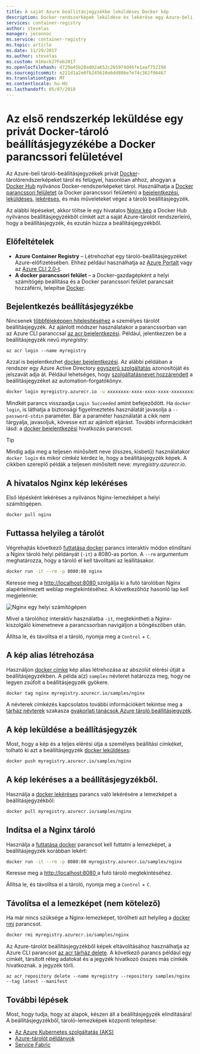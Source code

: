 ```yaml
---
title: A saját Azure beállításjegyzékbe leküldéses Docker kép
description: Docker-rendszerképek leküldése és lekérése egy Azure-beli privát tároló beállításjegyzékébe és -jegyzékéből a Docker parancssori felületével
services: container-registry
author: stevelas
manager: jeconnoc
ms.service: container-registry
ms.topic: article
ms.date: 11/29/2017
ms.author: stevelas
ms.custom: H1Hack27Feb2017
ms.openlocfilehash: d729a45b28ad02a652c265974d46fe1aaf752198
ms.sourcegitcommit: e221d1a2e0fb245610a6dd886e7e74c362f06467
ms.translationtype: MT
ms.contentlocale: hu-HU
ms.lasthandoff: 05/07/2018
---
```

# <a name="push-your-first-image-to-a-private-docker-container-registry-using-the-docker-cli"></a>Az első rendszerkép leküldése egy privát Docker-tároló beállításjegyzékébe a Docker parancssori felületével

Az Azure-beli tároló-beállításjegyzékek privát [Docker](http://hub.docker.com)-tárolórendszerképeket tárol és felügyel, hasonlóan ahhoz, ahogyan a [Docker Hub](https://hub.docker.com/) nyilvános Docker-rendszerképeket tárol. Használhatja a [Docker parancssori felületet](https://docs.docker.com/engine/reference/commandline/cli/) (a Docker parancssori felületén) a [bejelentkezési](https://docs.docker.com/engine/reference/commandline/login/), [leküldéses](https://docs.docker.com/engine/reference/commandline/push/), [lekéréses](https://docs.docker.com/engine/reference/commandline/pull/), és más műveleteket végez a tároló beállításjegyzék.

Az alábbi lépéseket, akkor töltse le egy hivatalos [Nginx kép](https://store.docker.com/images/nginx) a Docker Hub nyilvános beállításjegyzékből címkét azt a saját Azure-tárolót rendszerleíró, hogy a beállításjegyzék, és ezután húzza a beállításjegyzékből.

## <a name="prerequisites"></a>Előfeltételek

* **Azure Container Registry** – Létrehozhat egy tároló-beállításjegyzéket Azure-előfizetésében. Ehhez például használhatja az [Azure Portalt](container-registry-get-started-portal.md) vagy az [Azure CLI 2.0-t](container-registry-get-started-azure-cli.md).
* **A docker parancssori felület** – a Docker-gazdagépként a helyi számítógép beállítása és a Docker parancssori felület parancsait hozzáférni, telepítse [Docker](https://docs.docker.com/engine/installation/).

## <a name="log-in-to-a-registry"></a>Bejelentkezés beállításjegyzékbe

Nincsenek [többféleképpen hitelesítéséhez](container-registry-authentication.md) a személyes tárolót beállításjegyzék. Az ajánlott módszer használatakor a parancssorban van az Azure CLI paranccsal [az acr bejelentkezési](/cli/azure/acr?view=azure-cli-latest#az_acr_login). Például, jelentkezzen be a beállításjegyzék nevű *myregistry*:

```azurecli
az acr login --name myregistry
```

Azzal is bejelentkezhet [docker bejelentkezési](https://docs.docker.com/engine/reference/commandline/login/). Az alábbi példában a rendszer egy Azure Active Directory [egyszerű szolgáltatás](../active-directory/active-directory-application-objects.md) azonosítóját és jelszavát adja át. Például lehetséges, hogy [szolgáltatásnevet hozzárendelt](container-registry-authentication.md#service-principal) a beállításjegyzéket az automation-forgatókönyv.

```Bash
docker login myregistry.azurecr.io -u xxxxxxxx-xxxx-xxxx-xxxx-xxxxxxxxxxxx -p myPassword
```

Mindkét parancs visszaadja `Login Succeeded` amint befejeződött. Ha `docker login`, is láthatja a biztonsági figyelmeztetés használatát javasolja a `--password-stdin` paraméter. Bár a paraméter használatát a cikk nem tárgyalja, javasoljuk, kövesse ezt az ajánlott eljárást. További információkért lásd: a [docker bejelentkezési](https://docs.docker.com/engine/reference/commandline/login/) hivatkozás parancsot.

> [!TIP]
> Mindig adja meg a teljesen minősített neve (összes, kisbetű) használatakor `docker login` és mikor címkéz kérdez le, hogy a beállításjegyzék képek. A cikkben szereplő példák a teljesen minősített neve: *myregistry.azurecr.io*.

## <a name="pull-the-official-nginx-image"></a>A hivatalos Nginx kép lekéréses

Első lépésként lekéréses a nyilvános Nginx-lemezképet a helyi számítógépen.

```Bash
docker pull nginx
```

## <a name="run-the-container-locally"></a>Futtassa helyileg a tárolót

Végrehajtás következő [futtatása docker](https://docs.docker.com/engine/reference/run/) parancs interaktív módon elindítani a Nginx tároló helyi példányát (`-it`) a 8080-as porton. A `--rm` argumentum meghatározza, hogy a tároló el kell távolítani az leállításakor.

```Bash
docker run -it --rm -p 8080:80 nginx
```

Keresse meg a [ http://localhost:8080 ](http://localhost:8080) szolgálja ki a futó tárolóban Nginx alapértelmezett weblap megtekintéséhez. A következőhöz hasonló lap kell megjelennie:

![Nginx egy helyi számítógépen](./media/container-registry-get-started-docker-cli/nginx.png)

Mivel a tárolóhoz interaktív használatba `-it`, megtekintheti a Nginx-kiszolgáló kimenetneve a parancssorban navigáljon a böngészőben után.

Állítsa le, és távolítsa el a tároló, nyomja meg a `Control` + `C`.

## <a name="create-an-alias-of-the-image"></a>A kép alias létrehozása

Használjon [docker címke](https://docs.docker.com/engine/reference/commandline/tag/) kép alias létrehozása az abszolút elérési útját a beállításjegyzékben. A példa a(z) `samples` névteret határozza meg, hogy ne legyen zsúfolt a beállításjegyzék gyökere.

```Bash
docker tag nginx myregistry.azurecr.io/samples/nginx
```

A névterek címkézés kapcsolatos további információkért tekintse meg a [tárház névterek](container-registry-best-practices.md#repository-namespaces) szakasza [gyakorlati tanácsok Azure tároló beállításjegyzék](container-registry-best-practices.md).

## <a name="push-the-image-to-your-registry"></a>A kép leküldése a beállításjegyzék

Most, hogy a kép és a teljes elérési útja a személyes beállítási címkéket, tolható ki azt a beállításjegyzék [docker leküldéses](https://docs.docker.com/engine/reference/commandline/push/):

```Bash
docker push myregistry.azurecr.io/samples/nginx
```

## <a name="pull-the-image-from-your-registry"></a>A kép lekéréses a a beállításjegyzékből.

Használja a [docker lekéréses](https://docs.docker.com/engine/reference/commandline/pull/) parancs való lekérésére a lemezképet a beállításjegyzékből:

```Bash
docker pull myregistry.azurecr.io/samples/nginx
```

## <a name="start-the-nginx-container"></a>Indítsa el a Nginx tároló

Használja a [futtatása docker](https://docs.docker.com/engine/reference/run/) parancsot kell futtatni a lemezképet, a beállításjegyzék korábban lekért:

```Bash
docker run -it --rm -p 8080:80 myregistry.azurecr.io/samples/nginx
```

Keresse meg a [ http://localhost:8080 ](http://localhost:8080) a futó tároló megtekintéséhez.

Állítsa le, és távolítsa el a tároló, nyomja meg a `Control` + `C`.

## <a name="remove-the-image-optional"></a>Távolítsa el a lemezképet (nem kötelező)

Ha már nincs szüksége a Nginx-lemezképet, törölheti azt helyileg a [docker rmi](https://docs.docker.com/engine/reference/commandline/rmi/) parancsot.

```Bash
docker rmi myregistry.azurecr.io/samples/nginx
```

Az Azure-tárolót beállításjegyzékből képek eltávolításához használhatja az Azure CLI parancsot [az acr tárház delete](/cli/azure/acr/repository#az_acr_repository_delete). A következő parancs például egy címkét, társított réteg adatokat és a jegyzék hivatkozó összes más címkék hivatkoznak. a jegyzék törli.

```azurecli
az acr repository delete --name myregistry --repository samples/nginx --tag latest --manifest
```

## <a name="next-steps"></a>További lépések

Most, hogy tudja, hogy az alapok, készen áll a beállításjegyzék elindítására! A beállításjegyzékből, tároló-lemezképek központi telepítése:

* [Az Azure Kubernetes szolgáltatás (AKS)](../aks/tutorial-kubernetes-prepare-app.md)
* [Azure-tárolót példányok](../container-instances/container-instances-tutorial-prepare-app.md)
* [Service Fabric](../service-fabric/service-fabric-tutorial-create-container-images.md)

